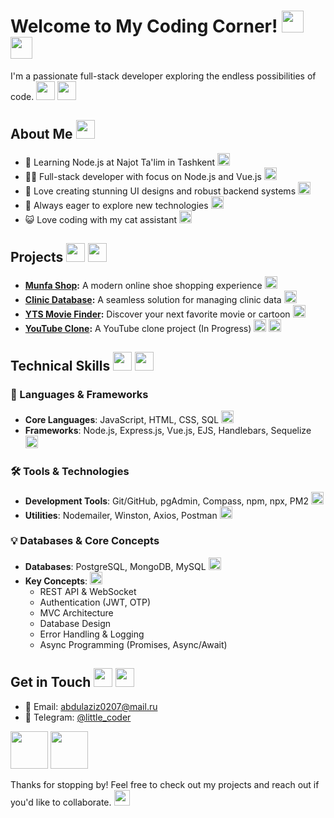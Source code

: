 # Welcome to My Coding Corner! <img src="https://media.giphy.com/media/v1.Y2lkPTc5MGI3NjExcDEyZWR1MmN0NmFtZnBqbWxvNmVyOGJxbWxwdnJyZmxlcmJyNXd6eiZlcD12MV9pbnRlcm5hbF9naWZfYnlfaWQmY3Q9cw/3oKIPnAiaMCws8nOsE/giphy.gif" width="35"> <img src="https://media.giphy.com/media/v1.Y2lkPTc5MGI3NjExcDEyZWR1MmN0NmFtZnBqbWxvNmVyOGJxbWxwdnJyZmxlcmJyNXd6eiZlcD12MV9pbnRlcm5hbF9naWZfYnlfaWQmY3Q9cw/JIX9t2j0ZTN9S/giphy.gif" width="35">

I'm a passionate full-stack developer exploring the endless possibilities of code. <img src="https://media.giphy.com/media/WUlplcMpOCEmTGBtBW/giphy.gif" width="30"> <img src="https://media.giphy.com/media/v1.Y2lkPTc5MGI3NjExcDEyZWR1MmN0NmFtZnBqbWxvNmVyOGJxbWxwdnJyZmxlcmJyNXd6eiZlcD12MV9pbnRlcm5hbF9naWZfYnlfaWQmY3Q9cw/GeimqsH0TLDt4tScGw/giphy.gif" width="30">

## About Me <img src="https://media.giphy.com/media/v1.Y2lkPTc5MGI3NjExcDEyZWR1MmN0NmFtZnBqbWxvNmVyOGJxbWxwdnJyZmxlcmJyNXd6eiZlcD12MV9pbnRlcm5hbF9naWZfYnlfaWQmY3Q9cw/VgCDAzcKvsR6OM0uWg/giphy.gif" width="30">

- 🌱 Learning Node.js at Najot Ta'lim in Tashkent <img src="https://media.giphy.com/media/v1.Y2lkPTc5MGI3NjExcDEyZWR1MmN0NmFtZnBqbWxvNmVyOGJxbWxwdnJyZmxlcmJyNXd6eiZlcD12MV9pbnRlcm5hbF9naWZfYnlfaWQmY3Q9cw/ln7z2eWriiQAllfVcn/giphy.gif" width="20">
- 👨‍💻 Full-stack developer with focus on Node.js and Vue.js <img src="https://media.giphy.com/media/v1.Y2lkPTc5MGI3NjExcDEyZWR1MmN0NmFtZnBqbWxvNmVyOGJxbWxwdnJyZmxlcmJyNXd6eiZlcD12MV9pbnRlcm5hbF9naWZfYnlfaWQmY3Q9cw/eNAsjO55tPbgaor7ma/giphy.gif" width="20">
- 🐍 Love creating stunning UI designs and robust backend systems <img src="https://media.giphy.com/media/v1.Y2lkPTc5MGI3NjExcDEyZWR1MmN0NmFtZnBqbWxvNmVyOGJxbWxwdnJyZmxlcmJyNXd6eiZlcD12MV9pbnRlcm5hbF9naWZfYnlfaWQmY3Q9cw/fsEaZldNC8A1PJ3mwp/giphy.gif" width="20">
- 🚀 Always eager to explore new technologies <img src="https://media.giphy.com/media/v1.Y2lkPTc5MGI3NjExcDEyZWR1MmN0NmFtZnBqbWxvNmVyOGJxbWxwdnJyZmxlcmJyNXd6eiZlcD12MV9pbnRlcm5hbF9naWZfYnlfaWQmY3Q9cw/juua9i2c2fA0AIp2iq/giphy.gif" width="20">
- 😺 Love coding with my cat assistant <img src="https://media.giphy.com/media/v1.Y2lkPTc5MGI3NjExcDEyZWR1MmN0NmFtZnBqbWxvNmVyOGJxbWxwdnJyZmxlcmJyNXd6eiZlcD12MV9pbnRlcm5hbF9naWZfYnlfaWQmY3Q9cw/H1dxi6xdh4NGQCZSvz/giphy.gif" width="20">

## Projects <img src="https://media.giphy.com/media/v1.Y2lkPTc5MGI3NjExcDEyZWR1MmN0NmFtZnBqbWxvNmVyOGJxbWxwdnJyZmxlcmJyNXd6eiZlcD12MV9pbnRlcm5hbF9naWZfYnlfaWQmY3Q9cw/du3J3cXyzhj75IOgvA/giphy.gif" width="30"> <img src="https://media.giphy.com/media/v1.Y2lkPTc5MGI3NjExcDEyZWR1MmN0NmFtZnBqbWxvNmVyOGJxbWxwdnJyZmxlcmJyNXd6eiZlcD12MV9pbnRlcm5hbF9naWZfYnlfaWQmY3Q9cw/LEe5yo2E9Fi3FmuEPK/giphy.gif" width="30">

- **[Munfa Shop](https://munfa.uz):** A modern online shoe shopping experience <img src="https://media.giphy.com/media/v1.Y2lkPTc5MGI3NjExcDEyZWR1MmN0NmFtZnBqbWxvNmVyOGJxbWxwdnJyZmxlcmJyNXd6eiZlcD12MV9pbnRlcm5hbF9naWZfYnlfaWQmY3Q9cw/3oEjHWpiVIOGXT5l9m/giphy.gif" width="20">
- **[Clinic Database](https://dafna.netlify.app/):** A seamless solution for managing clinic data <img src="https://media.giphy.com/media/v1.Y2lkPTc5MGI3NjExcDEyZWR1MmN0NmFtZnBqbWxvNmVyOGJxbWxwdnJyZmxlcmJyNXd6eiZlcD12MV9pbnRlcm5hbF9naWZfYnlfaWQmY3Q9cw/YnkMcHgNIMW4Yfmjxr/giphy.gif" width="20">
- **[YTS Movie Finder](https://ytsmoviefinder.netlify.app/):** Discover your next favorite movie or cartoon <img src="https://media.giphy.com/media/v1.Y2lkPTc5MGI3NjExcDEyZWR1MmN0NmFtZnBqbWxvNmVyOGJxbWxwdnJyZmxlcmJyNXd6eiZlcD12MV9pbnRlcm5hbF9naWZfYnlfaWQmY3Q9cw/UQsHPXWF2bhnwO7m0S/giphy.gif" width="20">
- **[YouTube Clone](https://yutubclon.netlify.app/):** A YouTube clone project (In Progress) <img src="https://media.giphy.com/media/v1.Y2lkPTc5MGI3NjExcDEyZWR1MmN0NmFtZnBqbWxvNmVyOGJxbWxwdnJyZmxlcmJyNXd6eiZlcD12MV9pbnRlcm5hbF9naWZfYnlfaWQmY3Q9cw/lRLzrbhmh5pFf4jOga/giphy.gif" width="20"> <img src="https://media.giphy.com/media/v1.Y2lkPTc5MGI3NjExcDEyZWR1MmN0NmFtZnBqbWxvNmVyOGJxbWxwdnJyZmxlcmJyNXd6eiZlcD12MV9pbnRlcm5hbF9naWZfYnlfaWQmY3Q9cw/ZCN6F3FAkwsyj9n4fE/giphy.gif" width="20">

## Technical Skills <img src="https://media.giphy.com/media/v1.Y2lkPTc5MGI3NjExcDEyZWR1MmN0NmFtZnBqbWxvNmVyOGJxbWxwdnJyZmxlcmJyNXd6eiZlcD12MV9pbnRlcm5hbF9naWZfYnlfaWQmY3Q9cw/jSKBmKkvo2dPQQtsR1/giphy.gif" width="30"> <img src="https://media.giphy.com/media/v1.Y2lkPTc5MGI3NjExcDEyZWR1MmN0NmFtZnBqbWxvNmVyOGJxbWxwdnJyZmxlcmJyNXd6eiZlcD12MV9pbnRlcm5hbF9naWZfYnlfaWQmY3Q9cw/Dh5q0sShxgp13DwrvG/giphy.gif" width="30">

### 🎯 Languages & Frameworks

- **Core Languages**: JavaScript, HTML, CSS, SQL <img src="https://media.giphy.com/media/v1.Y2lkPTc5MGI3NjExcDEyZWR1MmN0NmFtZnBqbWxvNmVyOGJxbWxwdnJyZmxlcmJyNXd6eiZlcD12MV9pbnRlcm5hbF9naWZfYnlfaWQmY3Q9cw/KzJkzjggfGN5Py6nkT/giphy.gif" width="20">
- **Frameworks**: Node.js, Express.js, Vue.js, EJS, Handlebars, Sequelize <img src="https://media.giphy.com/media/v1.Y2lkPTc5MGI3NjExcDEyZWR1MmN0NmFtZnBqbWxvNmVyOGJxbWxwdnJyZmxlcmJyNXd6eiZlcD12MV9pbnRlcm5hbF9naWZfYnlfaWQmY3Q9cw/kdFc8fJCQWBxlxQhXu/giphy.gif" width="20">

### 🛠️ Tools & Technologies

- **Development Tools**: Git/GitHub, pgAdmin, Compass, npm, npx, PM2 <img src="https://media.giphy.com/media/v1.Y2lkPTc5MGI3NjExcDEyZWR1MmN0NmFtZnBqbWxvNmVyOGJxbWxwdnJyZmxlcmJyNXd6eiZlcD12MV9pbnRlcm5hbF9naWZfYnlfaWQmY3Q9cw/IdyAQJVN2kVPNUrojM/giphy.gif" width="20">
- **Utilities**: Nodemailer, Winston, Axios, Postman <img src="https://media.giphy.com/media/v1.Y2lkPTc5MGI3NjExcDEyZWR1MmN0NmFtZnBqbWxvNmVyOGJxbWxwdnJyZmxlcmJyNXd6eiZlcD12MV9pbnRlcm5hbF9naWZfYnlfaWQmY3Q9cw/Y4ak9Ki2GZCbJxAnJD/giphy.gif" width="20">

### 💡 Databases & Core Concepts

- **Databases**: PostgreSQL, MongoDB, MySQL <img src="https://media.giphy.com/media/v1.Y2lkPTc5MGI3NjExcDEyZWR1MmN0NmFtZnBqbWxvNmVyOGJxbWxwdnJyZmxlcmJyNXd6eiZlcD12MV9pbnRlcm5hbF9naWZfYnlfaWQmY3Q9cw/EK5nB6wQKKN86j7GWx/giphy.gif" width="20">
- **Key Concepts**: <img src="https://media.giphy.com/media/v1.Y2lkPTc5MGI3NjExcDEyZWR1MmN0NmFtZnBqbWxvNmVyOGJxbWxwdnJyZmxlcmJyNXd6eiZlcD12MV9pbnRlcm5hbF9naWZfYnlfaWQmY3Q9cw/hUEnpmgX9LWnrVj6Yk/giphy.gif" width="20">
  - REST API & WebSocket
  - Authentication (JWT, OTP)
  - MVC Architecture
  - Database Design
  - Error Handling & Logging
  - Async Programming (Promises, Async/Await)

## Get in Touch <img src="https://media.giphy.com/media/v1.Y2lkPTc5MGI3NjExcDEyZWR1MmN0NmFtZnBqbWxvNmVyOGJxbWxwdnJyZmxlcmJyNXd6eiZlcD12MV9pbnRlcm5hbF9naWZfYnlfaWQmY3Q9cw/QssGEmpkyEOhBCb7e1/giphy.gif" width="30"> <img src="https://media.giphy.com/media/v1.Y2lkPTc5MGI3NjExcDEyZWR1MmN0NmFtZnBqbWxvNmVyOGJxbWxwdnJyZmxlcmJyNXd6eiZlcD12MV9pbnRlcm5hbF9naWZfYnlfaWQmY3Q9cw/ZcdZ7ldgeIhfesqA6E/giphy.gif" width="30">

- 📧 Email: abdulaziz0207@mail.ru
- 💼 Telegram: [@little_coder](https://little_coder.t.me)

<img src="https://media.giphy.com/media/v1.Y2lkPTc5MGI3NjExcDEyZWR1MmN0NmFtZnBqbWxvNmVyOGJxbWxwdnJyZmxlcmJyNXd6eiZlcD12MV9pbnRlcm5hbF9naWZfYnlfaWQmY3Q9cw/LnQjpWaON8nhr21vNW/giphy.gif" width="60"> <img src="https://media.giphy.com/media/v1.Y2lkPTc5MGI3NjExcDEyZWR1MmN0NmFtZnBqbWxvNmVyOGJxbWxwdnJyZmxlcmJyNXd6eiZlcD12MV9pbnRlcm5hbF9naWZfYnlfaWQmY3Q9cw/UVZ1M8bVwmaXVWe0Qb/giphy.gif" width="60">

Thanks for stopping by! Feel free to check out my projects and reach out if you'd like to collaborate. <img src="https://media.giphy.com/media/v1.Y2lkPTc5MGI3NjExcDEyZWR1MmN0NmFtZnBqbWxvNmVyOGJxbWxwdnJyZmxlcmJyNXd6eiZlcD12MV9pbnRlcm5hbF9naWZfYnlfaWQmY3Q9cw/MCookNQ3HCqiastAuI/giphy.gif" width="25">
